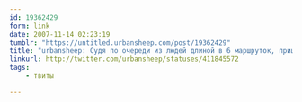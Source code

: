 ```yaml
---
id: 19362429
form: link
date: 2007-11-14 02:23:19
tumblr: "https://untitled.urbansheep.com/post/19362429"
title: "urbansheep: Судя по очереди из людей длиной в 6 маршруток, пришло время обновить карту на электричку, и привыкать снова к такси? Ну ладно. Посмотрим."
linkurl: http://twitter.com/urbansheep/statuses/411845572
tags:
    - твиты

---
```


